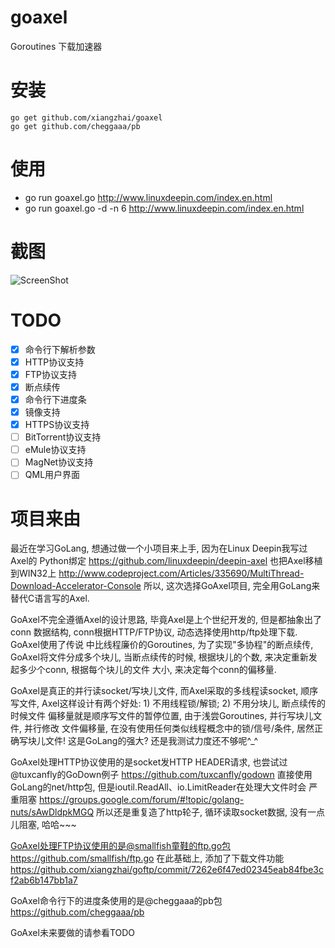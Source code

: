 goaxel
======
Goroutines 下载加速器

安装 
====
```
go get github.com/xiangzhai/goaxel 
go get github.com/cheggaaa/pb
```

使用 
====
* go run goaxel.go http://www.linuxdeepin.com/index.en.html 
* go run goaxel.go -d -n 6 http://www.linuxdeepin.com/index.en.html

截图 
====
![ScreenShot](https://raw.github.com/xiangzhai/goaxel/master/doc/console.png)

TODO 
====
- [x] 命令行下解析参数
- [x] HTTP协议支持
- [x] FTP协议支持
- [x] 断点续传
- [x] 命令行下进度条
- [x] 镜像支持
- [x] HTTPS协议支持
- [ ] BitTorrent协议支持
- [ ] eMule协议支持
- [ ] MagNet协议支持
- [ ] QML用户界面

项目来由 
========
最近在学习GoLang, 想通过做一个小项目来上手, 因为在Linux Deepin我写过Axel的
Python绑定 https://github.com/linuxdeepin/deepin-axel 
也把Axel移植到WIN32上 http://www.codeproject.com/Articles/335690/MultiThread-Download-Accelerator-Console 
所以, 这次选择GoAxel项目, 完全用GoLang来替代C语言写的Axel. 

GoAxel不完全遵循Axel的设计思路, 毕竟Axel是上个世纪开发的, 但是都抽象出了conn
数据结构, conn根据HTTP/FTP协议, 动态选择使用http/ftp处理下载. GoAxel使用了传说
中比线程廉价的Goroutines, 为了实现"多协程"的断点续传, GoAxel将文件分成多个块儿, 
当断点续传的时候, 根据块儿的个数, 来决定重新发起多少个conn, 根据每个块儿的文件
大小, 来决定每个conn的偏移量.
 
GoAxel是真正的并行读socket/写块儿文件, 而Axel采取的多线程读socket, 顺序写文件, 
Axel这样设计有两个好处: 1) 不用线程锁/解锁; 2) 不用分块儿, 断点续传的时候文件
偏移量就是顺序写文件的暂停位置, 由于浅尝Goroutines, 并行写块儿文件, 并行修改
文件偏移量, 在没有使用任何类似线程概念中的锁/信号/条件, 居然正确写块儿文件! 
这是GoLang的强大? 还是我测试力度还不够呢^_^

GoAxel处理HTTP协议使用的是socket发HTTP HEADER请求, 也尝试过@tuxcanfly的GoDown例子 
https://github.com/tuxcanfly/godown
直接使用GoLang的net/http包, 但是ioutil.ReadAll、io.LimitReader在处理大文件时会
严重阻塞 https://groups.google.com/forum/#!topic/golang-nuts/sAwDldpkMGQ 
所以还是重复造了http轮子, 循环读取socket数据, 没有一点儿阻塞, 哈哈~~~

GoAxel处理FTP协议使用的是@smallfish童鞋的ftp.go包 https://github.com/smallfish/ftp.go 
在此基础上, 添加了下载文件功能 
https://github.com/xiangzhai/goftp/commit/7262e6f47ed02345eab84fbe3cf2ab6b147bb1a7

GoAxel命令行下的进度条使用的是@cheggaaa的pb包 https://github.com/cheggaaa/pb 

GoAxel未来要做的请参看TODO 
